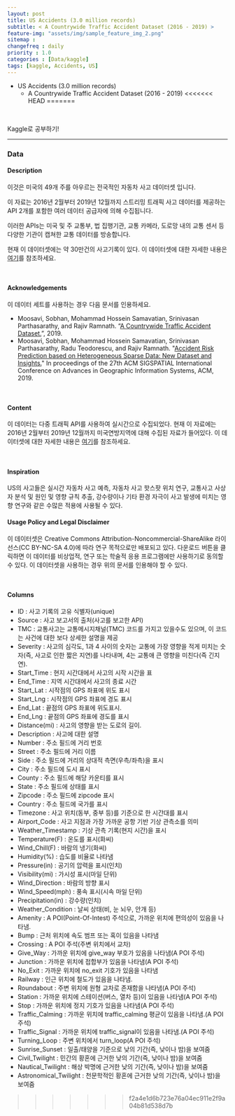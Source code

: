 ```yaml
---
layout: post
title: US Accidents (3.0 million records)
subtitle: < A Countrywide Traffic Accident Dataset (2016 - 2019) >
feature-img: "assets/img/sample_feature_img_2.png"
sitemap :
changefreq : daily
priority : 1.0
categories : [Data/kaggle]
tags: [kaggle, Accidents, US]
---
```



- US Accidents (3.0 million records)
	- A Countrywide Traffic Accident Dataset (2016 - 2019)
<<<<<<< HEAD
=======

<br>

Kaggle로 공부하기!

-----------------------
### Data
#### Description
이것은 미국의 49개 주를 아우르는 전국적인 자동차 사고 데이터셋 입니다.

이 자료는 2016년 2월부터 2019년 12월까지 스트리밍 트래픽 사고 데이터를 제공하는 API 2개를 포함한 여러 데이터 공급자에 의해 수집됩니다.

이러한 APIs는 미국 및 주 교통부, 법 집행기관, 교통 카메라, 도로망 내의 교통 센서 등 다양한 기관이 캡쳐한 교통 데이터를 방송합니다.


현재 이 데이터셋에는 약 30만건의 사고기록이 있다. 이 데이터셋에 대한 자세한 내용은 [여기](https://smoosavi.org/datasets/us_accidents)를 참조하세요.


<br>

#### Acknowledgements 

이 데이터 세트를 사용하는 경우 다음 문서를 인용하세요.
- Moosavi, Sobhan, Mohammad Hossein Samavatian, Srinivasan Parthasarathy, and Rajiv Ramnath. “[A Countrywide Traffic Accident Dataset.](https://arxiv.org/abs/1906.05409)”, 2019.
- Moosavi, Sobhan, Mohammad Hossein Samavatian, Srinivasan Parthasarathy, Radu Teodorescu, and Rajiv Ramnath. "[Accident Risk Prediction based on Heterogeneous Sparse Data: New Dataset and Insights.](https://arxiv.org/abs/1909.09638)" In proceedings of the 27th ACM SIGSPATIAL International Conference on Advances in Geographic Information Systems, ACM, 2019.

<br>

#### Content
이 데이터는 다중 트래픽 API를 사용하여 실시간으로 수집되었다. 현재 이 자료에는 2016년 2월부터 2019년 12월까지 미국연방지역에 대해 수집된 자료가 들어있다. 이 데이터셋에 대한 자세한 내용은 [여기](https://smoosavi.org/datasets/us_accidents)를 참조하세요.

<br>

#### Inspiration

US의 사고들은 실시간 자동차 사고 예측, 자동차 사고 핫스팟 위치 연구, 교통사고 사상자 분석 및 원인 및 영향 규칙 추출, 강수량이나 기타 환경 자극이 사고 발생에 미치는 영향 연구와 같은 수많은 적용에 사용될 수 있다.


#### Usage Policy and Legal Disclaimer

이 데이터셋은 Creative Commons Attribution-Noncommercial-ShareAlike 라이선스(CC BY-NC-SA 4.0)에 따라 연구 목적으로만 배포되고 있다. 다운로드 버튼을 클릭하면 이 데이터를 비상업적, 연구 또는 학술적 응용 프로그램에만 사용하기로 동의할 수 있다. 이 데이터셋을 사용하는 경우 위의 문서를 인용해야 할 수 있다.


<br>

#### Columns
- ID : 사고 기록의 고유 식별자(unique)
- Source : 사고 보고서의 출처(사고를 보고한 API)
- TMC : 교통사고는 교통메시지채널(TMC) 코드를 가지고 있을수도 있으며, 이 코드는 사건에 대한 보다 상세한 설명을 제공
- Severity : 사고의 심각도, 1과 4 사이의 숫자는 교통에 가장 영향을 적게 미치는 숫자(즉, 사고로 인한 짧은 지연)를 나타내며, 4는 교통애 큰 영향을 미친다(즉 긴지연).
- Start_Time : 현지 시간대에서 사고의 시작 시간을 표
- End_Time : 지역 시간대에서 사고의 종료 시간
- Start_Lat : 시작점의 GPS 좌표에 위도 표시
- Start_Lng : 시작점의 GPS 좌표에 경도 표시
- End_Lat : 끝점의 GPS 좌표에 위도표시.
- End_Lng : 끝점의 GPS 좌표에 경도를 표시
- Distance(mi) : 사고의 영향을 받는 도로의 길이.
- Description : 사고에 대한 설명
- Number : 주소 필드에 거리 번호
- Street : 주소 필드에 거리 이름
- Side : 주소 필드에 거리의 상대적 측면(우측/좌측)을 표시
- City : 주소 필드에 도시 표시
- County : 주소 필드에 해당 카운티를 표시
- State : 주소 필드에 상태를 표시
- Zipcode : 주소 필드에 zipcode 표시
- Country : 주소 필드에 국가를 표시
- Timezone : 사고 위치(동부, 중부 등)를 기준으로 한 시간대를 표시
- Airport_Code : 사고 지점과 가장 가까운 공항 기반 기상 관측소를 의미
- Weather_Timestamp : 기상 관측 기록(현지 시간)을 표시
- Temperature(F) : 온도를 표시(화씨)
- Wind_Chill(F) : 바람의 냉기(화씨)
- Humidity(%) : 습도를 비율로 나타냄
- Pressure(in) : 공기의 압력을 표시(인치)
- Visibility(mi) : 가시성 표시(마일 단위)
- Wind_Direction : 바람의 방향 표시
- Wind_Speed(mph) : 풍속 표시(시속 마일 단위)
- Precipitation(in) : 강수량(인치)
- Weather_Condition : 날씨 상태(비, 눈 뇌우, 안개 등)
- Amenity : A POI(Point-Of-Intest) 주석으로, 가까운 위치에 편의성이 있음을 나타냄.
- Bump : 근처 위치에 속도 범프 또는 혹이 있음을 나타냄
- Crossing : A POI 주석(주변 위치에서 교차)
- Give_Way : 가까운 위치에 give_way 부호가 있음을 나타냄(A POI 주석)
- Junction : 가까운 위치에 접합부가 있음을 나타냄(A POI 주석)
- No_Exit : 가까운 위치에 no_exit 기호가 있음을 나타냄
- Railway : 인근 위치에 철도가 있음을 나타냄.
- Roundabout : 주변 위치에 원형 교차로 존재함을 나타냄(A POI 주석)
- Station : 가까운 위치에 스테이션(버스, 열차 등)이 있음을 나타냄(A POI 주석)
- Stop : 가까운 위치에 정지 기호가 있음을 나타냄(A POI 주석)
- Traffic_Calming : 가까운 위치에 traffic_calming 평균이 있음을 나타냄.(A POI 주석)
- Traffic_Signal : 가까운 위치에 traffic_signal이 있음을 나타냄.(A POI 주석)
- Turning_Loop : 주변 위치에서 turn_loop(A POI 주석)
- Sunrise_Sunset : 일출/태양을 기준으로 낮의 기간(즉, 낮이나 밤)을 보여줌
- Civil_Twilight : 민간의 황혼에 근거한 낮의 기간(즉, 낮이나 밤)을 보여줌
- Nautical_Twilight : 해상 박명에 근거한 낮의 기간(즉, 낮이나 밤)을 보여줌
- Astronomical_Twilight : 천문학적인 황혼에 근거한 낮의 기간(즉, 낮이나 밤)을 보여줌













>>>>>>> f2a4e1d6b723e76a04ec911e2f9a04b81d538d7b
